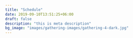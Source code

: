 ```yaml
---
title: "Schedule"
date: 2019-09-10T13:51:25+06:00
draft: false
description: "this is meta description"
bg_image: "images/gathering-images/gathering-4-dark.jpg"
---
```

